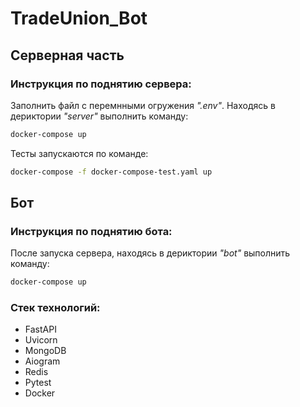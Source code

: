 # TradeUnion_Bot

## Серверная часть

### Инструкция по поднятию сервера:

Заполнить файл с перемнными огружения *".env"*.
Находясь в дериктории *"server"* выполнить команду:

```sh
docker-compose up
```

Тесты запускаются по команде:

```sh
docker-compose -f docker-compose-test.yaml up
```

## Бот

### Инструкция по поднятию бота:

После запуска сервера, находясь в дериктории *"bot"* выполнить команду:

```sh
docker-compose up
```

### Стек технологий:

* FastAPI
* Uvicorn
* MongoDB
* Aiogram
* Redis
* Pytest
* Docker

